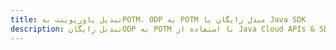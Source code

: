 ---title: تبدیل پاورپوینت بهPOTM، ODP به POTM مبدل رایگان یا Java SDKdescription: تبدیل رایگانODP به POTM با استفاده از Java Cloud APIs & SDK. همچنین اسناد Microsoft PowerPoint را در Cloud ایجاد، ویرایش و رندر کنید.---